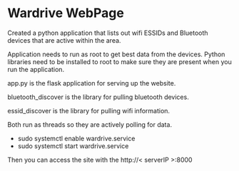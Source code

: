 # Wardrive WebPage

Created a python application that lists out wifi ESSIDs and Bluetooth devices that are active within the area.

Application needs to run as root to get best data from the devices.  Python libraries need to be installed to root to make sure they are present when you run the application.

app.py is the flask application for serving up the website.

bluetooth_discover is the library for pulling bluetooth devices.

essid_discover is the library for pulling wifi information.

Both run as threads so they are actively polling for data.

- sudo systemctl enable wardrive.service
- sudo systemctl start wardrive.service

Then you can access the site with the http://< serverIP >:8000